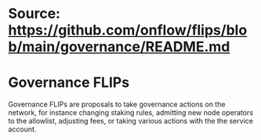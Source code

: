 # Source: https://github.com/onflow/flips/blob/main/governance/README.md

# Governance FLIPs

Governance FLIPs are proposals to take governance actions on the network, for instance changing staking rules, admitting new node operators to the allowlist, adjusting fees, or taking various actions with the the service account.
